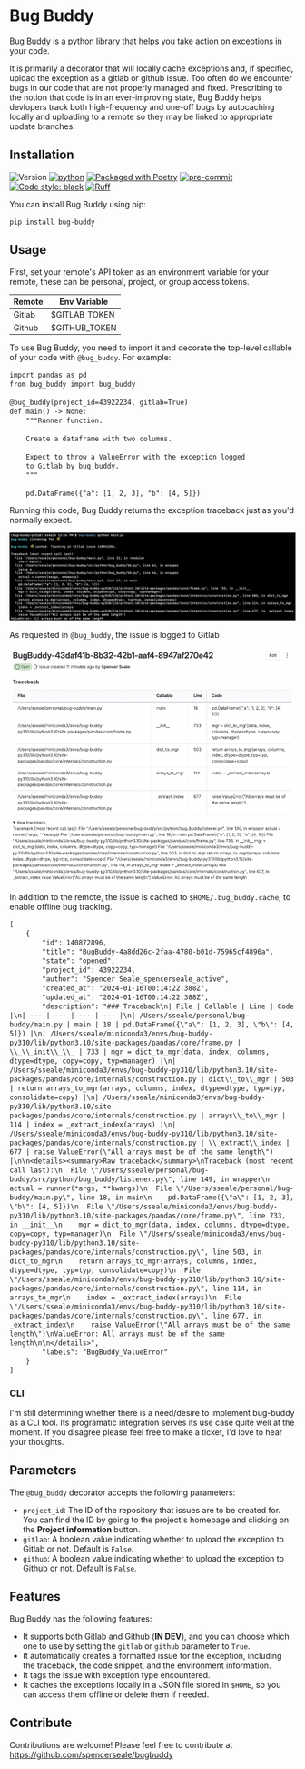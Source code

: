 # Bug Buddy

Bug Buddy is a python library that helps you take action on exceptions in your code.

It is primarily a decorator that will locally cache exceptions and, if specified, upload the exception as a gitlab or github issue. Too often do we encounter bugs in our code that are not properly managed and fixed. Prescribing to the notion that code is in an ever-improving state, Bug Buddy helps devlopers track both high-frequency and one-off bugs by autocaching locally and uploading to a remote so they may be linked to appropriate update branches.

## Installation

![Version](https://img.shields.io/badge/version-1.0.1-blue)
[![python](https://img.shields.io/badge/Python-3.10-3776AB.svg?style=flat&logo=python&logoColor=white)](https://www.python.org)
[![Packaged with Poetry](https://img.shields.io/badge/packaging-poetry-cyan.svg?style=flat-square&logo=python)](https://python-poetry.org/)
[![pre-commit](https://img.shields.io/badge/pre--commit-enabled-brightgreen?logo=pre-commit&logoColor=white)](https://github.com/pre-commit/pre-commit)
[![Code style: black](https://img.shields.io/badge/code%20style-black-000000.svg)](https://github.com/psf/black)
[![Ruff](https://img.shields.io/endpoint?url=https://raw.githubusercontent.com/astral-sh/ruff/main/assets/badge/v2.json)](https://github.com/astral-sh/ruff)

You can install Bug Buddy using pip:

```
pip install bug-buddy
```

## Usage

First, set your remote's API token as an environment variable for your remote, these can be personal, project, or group access tokens.

| Remote | Env Variable |
| --- | --- |
Gitlab | $GITLAB_TOKEN |
Github | $GITHUB_TOKEN |

To use Bug Buddy, you need to import it and decorate the top-level callable of your code with `@bug_buddy`. For example:

```
import pandas as pd
from bug_buddy import bug_buddy

@bug_buddy(project_id=43922234, gitlab=True)
def main() -> None:
    """Runner function.

    Create a dataframe with two columns.

    Expect to throw a ValueError with the exception logged
    to Gitlab by bug_buddy.
    """

    pd.DataFrame({"a": [1, 2, 3], "b": [4, 5]})
```

Running this code, Bug Buddy returns the exception traceback just as you'd normally expect.

![alt text](src/images/stdout.png)

As requested in `@bug_buddy`, the issue is logged to Gitlab

![alt text](src/images/gl_issue_result.png)

In addition to the remote, the issue is cached to `$HOME/.bug_buddy.cache`, to enable offline bug tracking.
```
[
    {
        "id": 140872896,
        "title": "BugBuddy-4a8dd26c-2faa-4780-b01d-75965cf4896a",
        "state": "opened",
        "project_id": 43922234,
        "author": "Spencer Seale_spencerseale_active",
        "created_at": "2024-01-16T00:14:22.388Z",
        "updated_at": "2024-01-16T00:14:22.388Z",
        "description": "### Traceback\n| File | Callable | Line | Code |\n| --- | --- | --- | --- |\n| /Users/sseale/personal/bug-buddy/main.py | main | 18 | pd.DataFrame({\"a\": [1, 2, 3], \"b\": [4, 5]}) |\n| /Users/sseale/miniconda3/envs/bug-buddy-py310/lib/python3.10/site-packages/pandas/core/frame.py | \\_\\_init\\_\\_ | 733 | mgr = dict_to_mgr(data, index, columns, dtype=dtype, copy=copy, typ=manager) |\n| /Users/sseale/miniconda3/envs/bug-buddy-py310/lib/python3.10/site-packages/pandas/core/internals/construction.py | dict\\_to\\_mgr | 503 | return arrays_to_mgr(arrays, columns, index, dtype=dtype, typ=typ, consolidate=copy) |\n| /Users/sseale/miniconda3/envs/bug-buddy-py310/lib/python3.10/site-packages/pandas/core/internals/construction.py | arrays\\_to\\_mgr | 114 | index = _extract_index(arrays) |\n| /Users/sseale/miniconda3/envs/bug-buddy-py310/lib/python3.10/site-packages/pandas/core/internals/construction.py | \\_extract\\_index | 677 | raise ValueError(\"All arrays must be of the same length\") |\n\n<details><summary>Raw traceback</summary>\nTraceback (most recent call last):\n  File \"/Users/sseale/personal/bug-buddy/src/python/bug_buddy/listener.py\", line 149, in wrapper\n    actual = runner(*args, **kwargs)\n  File \"/Users/sseale/personal/bug-buddy/main.py\", line 18, in main\n    pd.DataFrame({\"a\": [1, 2, 3], \"b\": [4, 5]})\n  File \"/Users/sseale/miniconda3/envs/bug-buddy-py310/lib/python3.10/site-packages/pandas/core/frame.py\", line 733, in __init__\n    mgr = dict_to_mgr(data, index, columns, dtype=dtype, copy=copy, typ=manager)\n  File \"/Users/sseale/miniconda3/envs/bug-buddy-py310/lib/python3.10/site-packages/pandas/core/internals/construction.py\", line 503, in dict_to_mgr\n    return arrays_to_mgr(arrays, columns, index, dtype=dtype, typ=typ, consolidate=copy)\n  File \"/Users/sseale/miniconda3/envs/bug-buddy-py310/lib/python3.10/site-packages/pandas/core/internals/construction.py\", line 114, in arrays_to_mgr\n    index = _extract_index(arrays)\n  File \"/Users/sseale/miniconda3/envs/bug-buddy-py310/lib/python3.10/site-packages/pandas/core/internals/construction.py\", line 677, in _extract_index\n    raise ValueError(\"All arrays must be of the same length\")\nValueError: All arrays must be of the same length\n\n</details>",
        "labels": "BugBuddy_ValueError"
    }
]
```

### CLI

I'm still determining whether there is a need/desire to implement bug-buddy as a CLI tool. Its programatic integration serves its use case quite well at the moment. If you disagree please feel free to make a ticket, I'd love to hear your thoughts.

## Parameters

The `@bug_buddy` decorator accepts the following parameters:

- `project_id`: The ID of the repository that issues are to be created for. You can find the ID by going to the project's homepage and clicking on the **Project information** button.
- `gitlab`: A boolean value indicating whether to upload the exception to Gitlab or not. Default is `False`.
- `github`: A boolean value indicating whether to upload the exception to Github or not. Default is `False`.

## Features

Bug Buddy has the following features:

- It supports both Gitlab and Github (**IN DEV**), and you can choose which one to use by setting the `gitlab` or `github` parameter to `True`.
- It automatically creates a formatted issue for the exception, including the traceback, the code snippet, and the environment information.
- It tags the issue with exception type encountered.
- It caches the exceptions locally in a JSON file stored in `$HOME`, so you can access them offline or delete them if needed.

## Contribute

Contributions are welcome! Please feel free to contribute at https://github.com/spencerseale/bugbuddy
